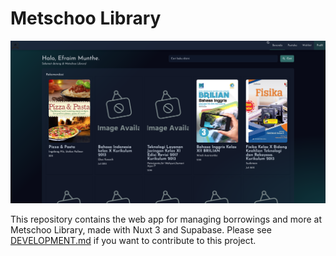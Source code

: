 # Metschoo Library

![Landing page of Metschoo Library](./public/assets/metschoo-library-new.png)

This repository contains the web app for managing borrowings and more at
Metschoo Library, made with Nuxt 3 and Supabase. Please see
[DEVELOPMENT.md](DEVELOPMENT.md) if you want to contribute to this project.

